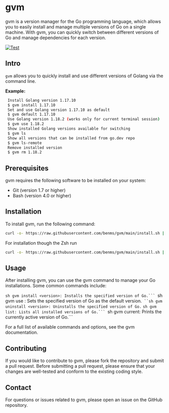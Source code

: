 # gvm 
gvm is a version manager for the Go programming language, which allows you to easily install and manage multiple versions of Go on a single machine. With gvm, you can quickly switch between different versions of Go and manage dependencies for each version.


[![Test](https://github.com/benms/gvm/actions/workflows/main.yml/badge.svg)](https://github.com/benms/gvm/actions/workflows/main.yml)


## Intro

`gvm` allows you to quickly install and use different versions of Golang via the command line.

**Example:**

```sh
 Install Golang version 1.17.10
 $ gvm install 1.17.10
 Set and use Golang version 1.17.10 as default
 $ gvm default 1.17.10
 Use Golang version 1.18.2 (works only for current terminal session)
 $ gvm use 1.18.2
 Show installed Golang versions available for switching
 $ gvm ls
 Show all versions that can be installed from go.dev repo
 $ gvm ls-remote
 Remove installed version
 $ gvm rm 1.18.2
```

## Prerequisites
gvm requires the following software to be installed on your system:

- Git (version 1.7 or higher)
- Bash (version 4.0 or higher)

## Installation

To install gvm, run the following command:
```sh
curl -o- https://raw.githubusercontent.com/benms/gvm/main/install.sh | bash && . ~/.bashrc
```
For installation though the Zsh run
```sh
curl -o- https://raw.githubusercontent.com/benms/gvm/main/install.sh | zsh && . ~/.zshrc
```

## Usage

After installing gvm, you can use the gvm command to manage your Go installations. Some common commands include:

``sh gvm install <version>: Installs the specified version of Go.```
``sh gvm use <version>: Sets the specified version of Go as the default version.```
``sh gvm uninstall <version>: Uninstalls the specified version of Go.```
``sh gvm list: Lists all installed versions of Go.```
``sh gvm current: Prints the currently active version of Go.```

For a full list of available commands and options, see the gvm documentation.

## Contributing

If you would like to contribute to gvm, please fork the repository and submit a pull request. Before submitting a pull request, please ensure that your changes are well-tested and conform to the existing coding style.

## Contact

For questions or issues related to gvm, please open an issue on the GitHub repository.
